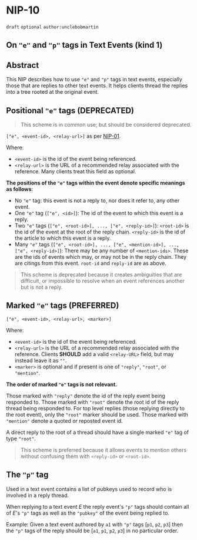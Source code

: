 # NIP-10

`draft` `optional` `author:unclebobmartin`

## On `"e"` and `"p"` tags in Text Events (kind 1)

## Abstract

This NIP describes how to use `"e"` and `"p"` tags in text events, especially those that are replies to other text events.
It helps clients thread the replies into a tree rooted at the original event.

## Positional `"e"` tags (DEPRECATED)

> This scheme is in common use; but should be considered deprecated.

`["e", <event-id>, <relay-url>]` as per [NIP-01](01.md).

Where:

- `<event-id>` is the id of the event being referenced.
- `<relay-url>` is the URL of a recommended relay associated with the reference.
Many clients treat this field as optional.

**The positions of the `"e"` tags within the event denote specific meanings as follows**:

- No `"e"` tag: this event is not a reply to, nor does it refer to, any other event.
- One `"e"` tag (`["e", <id>]`): The id of the event to which this event is a reply.
- Two `"e"` tags (`["e", <root-id>], ..., ["e", <reply-id>]`): `<root-id>` is the id of the event at the root of the reply chain.
`<reply-id>` is the id of the article to which this event is a reply.
- Many `"e"` tags (`["e", <root-id>], ..., ["e", <mention-id>], ..., ["e", <reply-id>]`): There may be any number of `<mention-ids>`.
These are the ids of events which may, or may not be in the reply chain.
They are citings from this event.
`root-id` and `reply-id` are as above.

>This  scheme is deprecated because it creates ambiguities that are difficult, or impossible to resolve when an event references another but is not a reply.

## Marked `"e"` tags (PREFERRED)

`["e", <event-id>, <relay-url>, <marker>]`  

Where:

- `<event-id>` is the id of the event being referenced.
- `<relay-url>` is the URL of a recommended relay associated with the reference.
Clients **SHOULD** add a valid `<relay-URL>` field, but may instead leave it as `""`.
- `<marker>` is optional and if present is one of `"reply"`, `"root"`, or `"mention"`.

**The order of marked `"e"` tags is not relevant.**

Those marked with `"reply"` denote the id of the reply event being responded to.
Those marked with `"root"` denote the root id of the reply thread being responded to.
For top level replies (those replying directly to the root event), only the `"root"` marker should be used.
Those marked with `"mention"` denote a quoted or reposted event id.

A direct reply to the root of a thread should have a single marked `"e"` tag of type `"root"`.

> This scheme is preferred because it allows events to mention others without confusing them with `<reply-id>` or `<root-id>`.  

## The `"p"` tag

Used in a text event contains a list of pubkeys used to record who is involved in a reply thread.

When replying to a text event _E_ the reply event's `"p"` tags should contain all of _E_'s `"p"` tags as well as the `"pubkey"` of the event being replied to.

Example: Given a text event authored by `a1` with `"p"` tags [`p1`, `p2`, `p3`] then the `"p"` tags of the reply should be [`a1`, `p1`, `p2`, `p3`] in no particular order.
